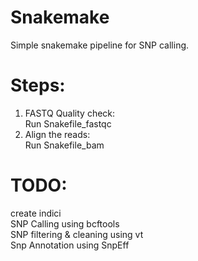 # Snakemake

Simple snakemake pipeline for SNP calling.


# Steps:
1. FASTQ Quality check: <br />
Run Snakefile_fastqc
2. Align the reads: <br />
Run Snakefile_bam <br />
# TODO: <br />
create indici <br />
SNP Calling using bcftools <br />
SNP filtering & cleaning using vt <br />
Snp Annotation using SnpEff
